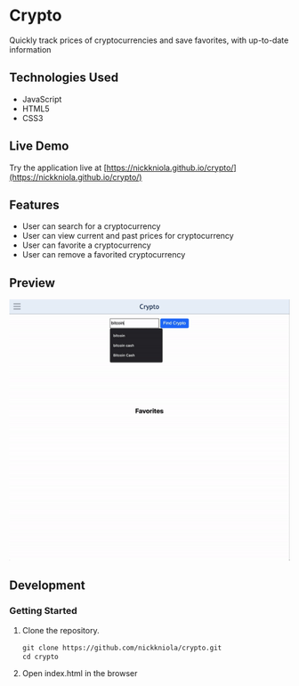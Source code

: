 # Crypto

Quickly track prices of cryptocurrencies and save favorites, with up-to-date information

## Technologies Used
- JavaScript
- HTML5
- CSS3

## Live Demo

Try the application live at [https://nickkniola.github.io/crypto/](https://nickkniola.github.io/crypto/)

## Features
- User can search for a cryptocurrency
- User can view current and past prices for cryptocurrency
- User can favorite a cryptocurrency
- User can remove a favorited cryptocurrency

## Preview
![Crypto](images/preview.gif)

## Development

### Getting Started

1. Clone the repository.

    ```shell
    git clone https://github.com/nickkniola/crypto.git
    cd crypto
    ```

2. Open index.html in the browser
